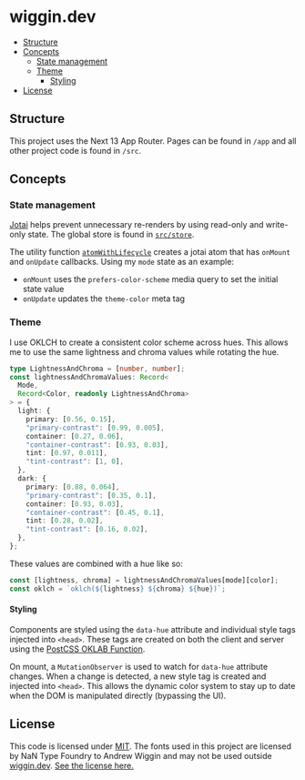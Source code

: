# wiggin.dev

- [Structure](#structure)
- [Concepts](#concepts)
  - [State management](#state-management)
  - [Theme](#theme)
    - [Styling](#styling)
- [License](#license)

## Structure

This project uses the Next 13 App Router. Pages can be found in `/app` and all other project code is found in `/src`.

## Concepts

### State management

[Jotai](https://jotai.org) helps prevent unnecessary re-renders by using read-only and write-only state. The global store is found in [`src/store`](src/store).

The utility function [`atomWithLifecycle`](src/store/utils.ts) creates a jotai atom that has `onMount` and `onUpdate` callbacks.
Using my `mode` state as an example:

- `onMount` uses the `prefers-color-scheme` media query to set the initial state value
- `onUpdate` updates the `theme-color` meta tag

### Theme

I use OKLCH to create a consistent color scheme across hues. This allows me to use the same lightness and chroma values while rotating the hue.

```typescript
type LightnessAndChroma = [number, number];
const lightnessAndChromaValues: Record<
  Mode,
  Record<Color, readonly LightnessAndChroma>
> = {
  light: {
    primary: [0.56, 0.15],
    "primary-contrast": [0.99, 0.005],
    container: [0.27, 0.06],
    "container-contrast": [0.93, 0.03],
    tint: [0.97, 0.011],
    "tint-contrast": [1, 0],
  },
  dark: {
    primary: [0.88, 0.064],
    "primary-contrast": [0.35, 0.1],
    container: [0.93, 0.03],
    "container-contrast": [0.45, 0.1],
    tint: [0.28, 0.02],
    "tint-contrast": [0.16, 0.02],
  },
};
```

These values are combined with a hue like so:

```typescript
const [lightness, chroma] = lightnessAndChromaValues[mode][color];
const oklch = `oklch(${lightness} ${chroma} ${hue})`;
```

#### Styling

Components are styled using the `data-hue` attribute and individual style tags injected into `<head>`. These tags are created on both the client and server using the [PostCSS OKLAB Function](https://github.com/csstools/postcss-plugins/tree/main/plugins/postcss-oklab-function).

On mount, a `MutationObserver` is used to watch for `data-hue` attribute changes. When a change is detected, a new style tag is created and injected into `<head>`. This allows the dynamic color system to stay up to date when the DOM is manipulated directly (bypassing the UI).

## License

This code is licensed under [MIT](LICENSE.md).
The fonts used in this project are licensed by NaN Type Foundry to Andrew Wiggin and may not be used outside [wiggin.dev](https://wiggin.dev). [See the license here.](https://www.nan.xyz/eula)
